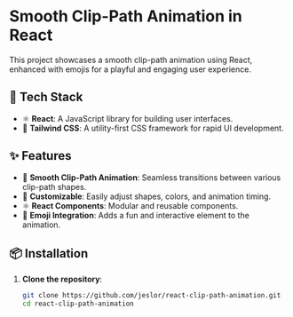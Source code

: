 # Smooth Clip-Path Animation in React

This project showcases a smooth clip-path animation using React, enhanced with emojis for a playful and engaging user experience.

## 🚀 Tech Stack
- ⚛️ **React**: A JavaScript library for building user interfaces.
- 💨 **Tailwind CSS**: A utility-first CSS framework for rapid UI development.

## ✨ Features
- 🌟 **Smooth Clip-Path Animation**: Seamless transitions between various clip-path shapes.
- 🎨 **Customizable**: Easily adjust shapes, colors, and animation timing.
- ⚛️ **React Components**: Modular and reusable components.
- 🎉 **Emoji Integration**: Adds a fun and interactive element to the animation.

## 📦 Installation

1. **Clone the repository**:
   ```bash
   git clone https://github.com/jeslor/react-clip-path-animation.git
   cd react-clip-path-animation
